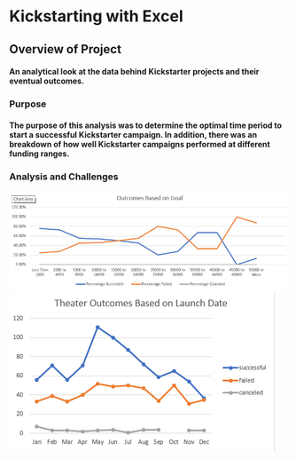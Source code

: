 # Kickstarting with Excel

## Overview of Project
#### An analytical look at the data behind Kickstarter projects and their eventual outcomes.

### Purpose

#### The purpose of this analysis was to determine the optimal time period to start a successful Kickstarter campaign. In addition, there was an breakdown of how well Kickstarter campaigns performed at different funding ranges.    

### Analysis and Challenges
![outcomes](Outcomes_vs_Goals.PNG)
![launch](Theater_Outcomes_vs_Launch.PNG)
